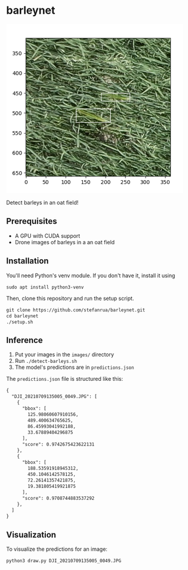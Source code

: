# barleynet

![](barley-detection.png)

Detect barleys in an oat field!

## Prerequisites

- A GPU with CUDA support
- Drone images of barleys in a an oat field

## Installation

You'll need Python's venv module. If you don't have it, install it using
```
sudo apt install python3-venv
```

Then, clone this repository and run the setup script.
```
git clone https://github.com/stefanrua/barleynet.git
cd barleynet
./setup.sh
```

## Inference

1. Put your images in the `images/` directory
1. Run `./detect-barleys.sh`
1. The model's predictions are in `predictions.json`

The `predictions.json` file is structured like this:
```
{
  "DJI_20210709135005_0049.JPG": [
    {
      "bbox": [
        125.98060607910156,
        489.400634765625,
        86.45993041992188,
        33.67889404296875
      ],
      "score": 0.9742675423622131
    },
    {
      "bbox": [
        188.53591918945312,
        450.1046142578125,
        72.26141357421875,
        19.381805419921875
      ],
      "score": 0.9708744883537292
    },
  ]
}
```

## Visualization

To visualize the predictions for an image:
```
python3 draw.py DJI_20210709135005_0049.JPG
```
